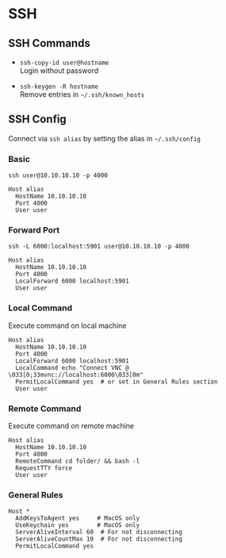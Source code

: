 # SSH

## SSH Commands

- `ssh-copy-id user@hostname`  
  Login without password

- `ssh-keygen -R hostname`  
  Remove entries in `~/.ssh/known_hosts`


## SSH Config

Connect via `ssh alias` by setting the alias in `~/.ssh/config`

### Basic

`ssh user@10.10.10.10 -p 4000`

```shell
Host alias
  HostName 10.10.10.10
  Port 4000
  User user
```

### Forward Port

`ssh -L 6000:localhost:5901 user@10.10.10.10 -p 4000`

```shell
Host alias
  HostName 10.10.10.10
  Port 4000
  LocalForward 6000 localhost:5901
  User user
```

### Local Command

Execute command on local machine

```shell
Host alias
  HostName 10.10.10.10
  Port 4000
  LocalForward 6000 localhost:5901
  LocalCommand echo "Connect VNC @ \033[0;33mvnc://localhost:6000\033[0m"
  PermitLocalCommand yes  # or set in General Rules section
  User user
```

### Remote Command

Execute command on remote machine

```shell
Host alias
  HostName 10.10.10.10
  Port 4000
  RemoteCommand cd folder/ && bash -l
  RequestTTY force
  User user
```

### General Rules

```shell
Host *
  AddKeysToAgent yes     # MacOS only
  UseKeychain yes        # MacOS only
  ServerAliveInterval 60  # For not disconnecting
  ServerAliveCountMax 10  # For not disconnecting
  PermitLocalCommand yes
```
